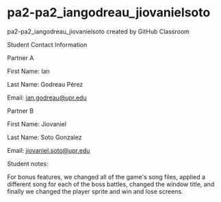 # pa2-pa2_iangodreau_jiovanielsoto
pa2-pa2_iangodreau_jiovanielsoto created by GitHub Classroom

Student Contact Information

Partner A

First Name: Ian

Last Name: Godreau Pérez

Email: ian.godreau@upr.edu

Partner B

First Name: Jiovaniel

Last Name: Soto Gonzalez

Email: jiovaniel.soto@upr.edu

Student notes:

For bonus features, we changed all of the game's song files, applied a different song for each of the boss battles, changed the window title, and finally we changed the player sprite and win and lose screens.
